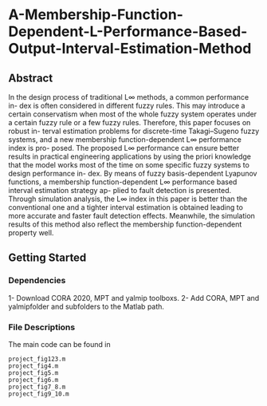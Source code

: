 # A-Membership-Function-Dependent-L-Performance-Based-Output-Interval-Estimation-Method

## Abstract

In the design process of traditional L∞ methods, a common performance in-
dex is often considered in different fuzzy rules. This may introduce a certain
conservatism when most of the whole fuzzy system operates under a certain
fuzzy rule or a few fuzzy rules. Therefore, this paper focuses on robust in-
terval estimation problems for discrete-time Takagi–Sugeno fuzzy systems,
and a new membership function-dependent L∞ performance index is pro-
posed. The proposed L∞ performance can ensure better results in practical
engineering applications by using the priori knowledge that the model works
most of the time on some specific fuzzy systems to design performance in-
dex. By means of fuzzy basis-dependent Lyapunov functions, a membership
function-dependent L∞ performance based interval estimation strategy ap-
plied to fault detection is presented. Through simulation analysis, the L∞
index in this paper is better than the conventional one and a tighter interval
estimation is obtained leading to more accurate and faster fault detection
effects. Meanwhile, the simulation results of this method also reflect the
membership function-dependent property well.
## Getting Started

### Dependencies

1- Download CORA 2020, MPT and yalmip toolboxs.
2- Add CORA, MPT and yalmipfolder and subfolders to the Matlab path.

### File Descriptions

The main code can be found in
```
project_fig123.m
project_fig4.m
project_fig5.m
project_fig6.m
project_fig7_8.m
project_fig9_10.m
```
